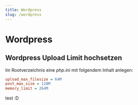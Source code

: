 ```yaml
---
title: Wordpress
slug: /wordpress
---
```


# Wordpress
## Wordpress Upload Limit hochsetzen

Im Rootverzeichnis eine *php.ini* mit folgendem Inhalt anlegen:
```php.ini
upload_max_filesize = 64M
post_max_size = 128M
memory_limit = 264M
```

test :D
